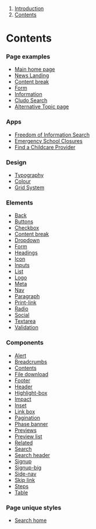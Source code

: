 <div class="breadcrumbs">
  <ol>
    <li><a href="/docs/core/essex-design-system">Introduction</a></li>
    <li><a href="/">Contents</a></li>
  </ol>
</div>

<h1>Contents</h1>

<h3>Page examples</h3>
<ul>
  <li><a href="/">Main home page</a></li>
  <li><a href="/examples/news-landing">News Landing</a></li>
  <li><a href="/examples/content-break">Content break</a></li>
  <li><a href="/examples/form">Form</a></li>
  <li><a href="/examples/information">Information</a></li>
  <li><a href="/examples/cludo">Cludo Search</a></li>
  <li><a href="/examples/topic-b">Alternative Topic page</a></li>
</ul>

<h3>Apps</h3>
<ul>
  <li><a href="/app/freedom-of-information">Freedom of Information Search</a></li>
  <li><a href="/app/emergency-school-closures">Emergency School Closures</a></li>
  <li><a href="/app/find-a-childcare-provider">Find a Childcare Provider</a></li>
</ul>

<h3>Design</h3>
<ul>
  <li><a href="/docs/core/typography">Typography</a></li>
  <li><a href="/docs/core/colour">Colour</a></li>
  <li><a href="/docs/core/grid-system">Grid System</a></li>
</ul>

<h3>Elements</h3>
<ul>
  <li><a href="elements/back">Back</a></li>
  <li><a href="elements/buttons">Buttons</a></li>
  <li><a href="elements/checkbox">Checkbox</a></li>
  <li><a href="elements/content-break">Content break</a></li>
  <li><a href="elements/dropdown">Dropdown</a></li>
  <li><a href="elements/form">Form</a></li>
  <li><a href="elements/headings">Headings</a></li>
  <li><a href="elements/icon">Icon</a></li>
  <li><a href="elements/inputs">Inputs</a></li>
  <li><a href="elements/list">List</a></li>
  <li><a href="elements/logo">Logo</a></li>
  <li><a href="elements/meta">Meta</a></li>
  <li><a href="elements/nav">Nav</a></li>
  <li><a href="elements/paragraph">Paragraph</a></li>
  <li><a href="elements/print-link">Print-link</a></li>
  <li><a href="elements/radio">Radio</a></li>
  <li><a href="elements/social">Social</a></li>
  <li><a href="elements/textarea">Textarea</a></li>
  <li><a href="elements/validation">Validation</a></li>
</ul>
<h3>Components</h3>
<ul>
  <li><a href="components/alert">Alert</a></li>
  <li><a href="components/breadcrumbs">Breadcrumbs</a></li>
  <li><a href="components/contents">Contents</a></li>
  <li><a href="components/file-download">File download</a></li>
  <li><a href="components/footer">Footer</a></li>
  <li><a href="components/header">Header</a></li>
  <li><a href="components/highlight-box">Highlight-box</a></li>
  <li><a href="components/impact">Impact</a></li>
  <li><a href="components/inset">Inset</a></li>
  <li><a href="components/link-box">Link box</a></li>
  <li><a href="components/pagination">Pagination</a></li>
  <li><a href="components/phase-banner">Phase banner</a></li>
  <li><a href="components/previews">Previews</a></li>
  <li><a href="components/preview-list">Preview list</a></li>
  <li><a href="components/related">Related</a></li>
  <li><a href="components/search">Search</a></li>
  <li><a href="components/search-header">Search header</a></li>
  <li><a href="components/signup">Signup</a></li>
  <li><a href="components/signup-big">Signup-big</a></li>
  <li><a href="components/side-nav">Side-nav</a></li>
  <li><a href="components/skip-link">Skip link</a></li>
  <li><a href="components/steps">Steps</a></li>
  <li><a href="components/table">Table</a></li>
</ul>
<h3>Page unique styles</h3>
<ul>
  <li><a href="pages/search-home">Search home</a></li>
</ul>
